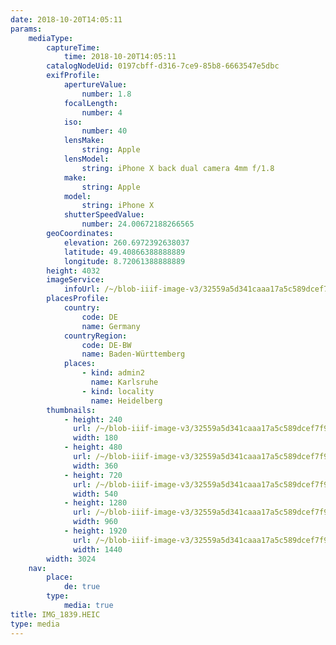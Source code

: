 ```yaml
---
date: 2018-10-20T14:05:11
params:
    mediaType:
        captureTime:
            time: 2018-10-20T14:05:11
        catalogNodeUid: 0197cbff-d316-7ce9-85b8-6663547e5dbc
        exifProfile:
            apertureValue:
                number: 1.8
            focalLength:
                number: 4
            iso:
                number: 40
            lensMake:
                string: Apple
            lensModel:
                string: iPhone X back dual camera 4mm f/1.8
            make:
                string: Apple
            model:
                string: iPhone X
            shutterSpeedValue:
                number: 24.00672188266565
        geoCoordinates:
            elevation: 260.6972392638037
            latitude: 49.40866388888889
            longitude: 8.72061388888889
        height: 4032
        imageService:
            infoUrl: /~/blob-iiif-image-v3/32559a5d341caaa17a5c589dcef7f9a9a078876541f98ee412b1571935158a62/info.json
        placesProfile:
            country:
                code: DE
                name: Germany
            countryRegion:
                code: DE-BW
                name: Baden-Württemberg
            places:
                - kind: admin2
                  name: Karlsruhe
                - kind: locality
                  name: Heidelberg
        thumbnails:
            - height: 240
              url: /~/blob-iiif-image-v3/32559a5d341caaa17a5c589dcef7f9a9a078876541f98ee412b1571935158a62/full/180%2C240/0/default.jpg
              width: 180
            - height: 480
              url: /~/blob-iiif-image-v3/32559a5d341caaa17a5c589dcef7f9a9a078876541f98ee412b1571935158a62/full/360%2C480/0/default.jpg
              width: 360
            - height: 720
              url: /~/blob-iiif-image-v3/32559a5d341caaa17a5c589dcef7f9a9a078876541f98ee412b1571935158a62/full/540%2C720/0/default.jpg
              width: 540
            - height: 1280
              url: /~/blob-iiif-image-v3/32559a5d341caaa17a5c589dcef7f9a9a078876541f98ee412b1571935158a62/full/960%2C1280/0/default.jpg
              width: 960
            - height: 1920
              url: /~/blob-iiif-image-v3/32559a5d341caaa17a5c589dcef7f9a9a078876541f98ee412b1571935158a62/full/1440%2C1920/0/default.jpg
              width: 1440
        width: 3024
    nav:
        place:
            de: true
        type:
            media: true
title: IMG_1839.HEIC
type: media
---
```

